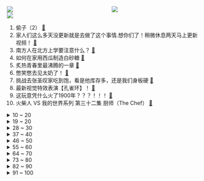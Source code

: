 <div >
	<a style="float:left;width:55%;" href = "https://github.com/anuraghazra/github-readme-stats">
	 <img src = "https://github-readme-stats.vercel.app/api?username=iuuuuuaena&theme=buefy&show_icons=true"/>
	</a>
	<a  style="float:right;width:45%" href = "https://github.com/anuraghazra/github-readme-stats">
	 <img  src="https://github-readme-stats.vercel.app/api/top-langs/?username=anuraghazra&layout=compact"/>
	</a>
	</div>

[![](https://img.shields.io/badge/jxd-@jxdgogogo.xyz-yellowgreen.svg)](https://www.jxdgogogo.xyz)<br>
1. 偷子（2） [:link:](//www.bilibili.com/video/BV1FN411H79U) <br>
2. 家人们这么多天没更新就是去做了这个事情.想你们了！稍微休息两天马上更新视频！ [:link:](//www.bilibili.com/video/BV1dz4y157Pz) <br>
3. 南方人在北方上学要注意什么？ [:link:](//www.bilibili.com/video/BV1x8411q7vf) <br>
4. 如何在家用西瓜制造白砂糖 [:link:](//www.bilibili.com/video/BV1bw411i7WQ) <br>
5. 炙热青春里最沸腾的一章 [:link:](//www.bilibili.com/video/BV1A94y1s73N) <br>
6. 憋笑憋去见太奶了！ [:link:](//www.bilibili.com/video/BV1fH4y1U7eA) <br>
7. 挑战去张圣叹家吃到饱，看是他库存多，还是我们身板硬 [:link:](//www.bilibili.com/video/BV1JF411U7ks) <br>
8. 最新视觉特效表演【孔雀环】！ [:link:](//www.bilibili.com/video/BV1uu411c7kd) <br>
9. 这玩意凭什么火了1900年？？？！！！ [:link:](//www.bilibili.com/video/BV15u411w7Mi) <br>
10. 火柴人 VS 我的世界系列 第三十二集 厨师（The Chef） [:link:](//www.bilibili.com/video/BV1Kp4y1P7sn) <br>
<details>
<summary>10 ~ 20</summary>

11. 《原神》三周年配音演员祝福-「来自幕后的心意」 [:link:](//www.bilibili.com/video/BV18h4y1A7GF) <br>
12. 极限智斗！无限反转！牛顿转行侦探vs高智商疯批反派 [:link:](//www.bilibili.com/video/BV1PN4y1X7iN) <br>
13. 当 代 年 轻 人 消 费 现 状 [:link:](//www.bilibili.com/video/BV19P411t7BC) <br>
14. 商务舱 VS 经济舱！票价相差10倍！飞机餐有多大区别？ [:link:](//www.bilibili.com/video/BV1LN411H7Ut) <br>
15. 自制多功能铁沙发 [:link:](//www.bilibili.com/video/BV14w411i74b) <br>
16. 用骨骼和冰白曜石打制的镰刀，死神看了都说好 [:link:](//www.bilibili.com/video/BV1uH4y1S7kF) <br>
17. 换C口，有意义吗？iPhone15Pro实机评测！ [:link:](//www.bilibili.com/video/BV1nV411A7pe) <br>
18. 刘德华全新献唱！人民日报杭州亚运会助威曲《登场》 [:link:](//www.bilibili.com/video/BV1az4y1L7dL) <br>
19. 一个让我五次心跳的男人 [:link:](//www.bilibili.com/video/BV1Tu4y1r7x7) <br>
</details>
<details>
<summary>19 ~ 20</summary>

20. 非洲男孩雨天光脚跳芭蕾，贫民窟里的黑天鹅，梦想照进现实 [:link:](//www.bilibili.com/video/BV1Gk4y1F72V) <br>
21. 旅行者，我们会在现实相遇吗？ [:link:](//www.bilibili.com/video/BV1T8411v7Do) <br>
22. “付之一炬吧，我贱烂的生命” [:link:](//www.bilibili.com/video/BV1DC4y1f7R3) <br>
23. 【STN快报第七季30】陶德竟是死灵法师，星空死人能说话 [:link:](//www.bilibili.com/video/BV178411v7LM) <br>
24. 你能从虚空中通关我的世界吗？ [:link:](//www.bilibili.com/video/BV1DH4y1D7sJ) <br>
25. 电视裆间 [:link:](//www.bilibili.com/video/BV1sj411k7xh) <br>
26. 【每天早晨5点起床】我的身体发生了什么变化?! [:link:](//www.bilibili.com/video/BV1u8411v7mc) <br>
27. 这不是我期待看到的。他应该送她去医学院学习 [:link:](//www.bilibili.com/video/BV1TV411N7K9) <br>
28. 评分8.3！高了?低了?闹麻了?浅谈评分在动画讨论中扮演的角色! 【瓶说动漫】 [:link:](//www.bilibili.com/video/BV1Ay4y1F73S) <br>
</details>
<details>
<summary>28 ~ 30</summary>

29. 苹果A17 Pro评测：很先进，但能效不够好！ [:link:](//www.bilibili.com/video/BV1gm4y157No) <br>
30. 刮彩票决定自己的一日三餐，第二期！！! [:link:](//www.bilibili.com/video/BV1GH4y1Q7y3) <br>
31. 原来夏洛特是八年前的番了，还以为是新番呢 [:link:](//www.bilibili.com/video/BV13k4y1F7np) <br>
32. 哈哈哈 谁敢保证自己的网名不是情侣名？ [:link:](//www.bilibili.com/video/BV1Fj411k7XP) <br>
33. 【黑铁之王】格温vs塞拉斯谁的厨艺更胜一筹？#黑铁之王争霸赛 [:link:](//www.bilibili.com/video/BV1FV411A7XV) <br>
34. 【何同学】十五而立 | iPhone 15 系列首发体验 [:link:](//www.bilibili.com/video/BV1BH4y1S7BN) <br>
35. 提了一辆兰博基尼后，我终于约到了漂亮妹子 [:link:](//www.bilibili.com/video/BV1Aw411q7NM) <br>
36. 邓紫棋听了都会怀疑自己是不是真的唱过 [:link:](//www.bilibili.com/video/BV1cy4y1F773) <br>
37. 以(物)理服人 [:link:](//www.bilibili.com/video/BV16u411c7fL) <br>
</details>
<details>
<summary>37 ~ 40</summary>

38. 关于我被抓进派出所这件事 [:link:](//www.bilibili.com/video/BV1Lh4y1A7ge) <br>
39. 注定是没有看日出的命，熬的第三个夜了 [:link:](//www.bilibili.com/video/BV1Lk4y1F7TL) <br>
40. 【张远X徐良X马晓龙】披荆斩棘二公《伶人》舞台 [:link:](//www.bilibili.com/video/BV1o14y1r7Jp) <br>
41. 当朋友赶上了绝望周末，那就是热情满满的一天。 [:link:](//www.bilibili.com/video/BV1NV411N7uk) <br>
42. ⚡《主播女孩重度依赖》，但东北话⚡ [:link:](//www.bilibili.com/video/BV1PN411H73Y) <br>
43. 当年火爆全网的神作，真实结局竟如此阴暗！ [:link:](//www.bilibili.com/video/BV1dP411t7ss) <br>
44. 丢卡咩！兄弟们，最后一秒直接起飞！ [:link:](//www.bilibili.com/video/BV1ej411y7Ke) <br>
45. 你该不会觉得我很弱吧？ [:link:](//www.bilibili.com/video/BV1bm4y1N7b9) <br>
46. 英语老师直呼内行 [:link:](//www.bilibili.com/video/BV1V94y1s71N) <br>
</details>
<details>
<summary>46 ~ 50</summary>

47. 我的世界：动画级材质包，让你的MC“活”起来 [:link:](//www.bilibili.com/video/BV16K4y1c7ac) <br>
48. 看到他夺走了蜘蛛网，我顺便教教这句英语 [:link:](//www.bilibili.com/video/BV1gh4y1e7iQ) <br>
49. 这到底是啥情况啊 [:link:](//www.bilibili.com/video/BV1Mu411c7e4) <br>
50. 游戏史上最好的丧尸游戏之一『消逝的光芒』 [:link:](//www.bilibili.com/video/BV1Rh4y1Y7fW) <br>
51. 霍去病！凛冬已至的北境夜王！草原霸主的命中煞星！ [:link:](//www.bilibili.com/video/BV1yh4y1Y7ZM) <br>
52. 不同段位的造型师会给顾客打造什么样的造型？第一段是真实经历了！！ [:link:](//www.bilibili.com/video/BV1p8411q7zf) <br>
53. 这就是，我推的超级偶像！ [:link:](//www.bilibili.com/video/BV1714y1r76L) <br>
54. 太卜司——符玄：你的一举一动早在法眼占测之内 [:link:](//www.bilibili.com/video/BV11w411i7bS) <br>
55. 远离这个地方！这里关着1000种以上的怪物！ [:link:](//www.bilibili.com/video/BV1Z94y1H718) <br>
</details>
<details>
<summary>55 ~ 60</summary>

56. 我珍藏多年的6个让泡面好吃翻倍的奇妙吃法 [:link:](//www.bilibili.com/video/BV1XC4y1f7sT) <br>
57. 王者版植物大战僵尸，结局你一定没想到#王者荣耀新星计划#王者荣耀游戏攻略 [:link:](//www.bilibili.com/video/BV1Rw411i72H) <br>
58. 我做了一个移动小红靴，它可以带我去任何地方 [:link:](//www.bilibili.com/video/BV1CH4y1U7ax) <br>
59. 玩365天才能见到结局的游戏？老爹甜甜圈店究竟有多离谱！？ [:link:](//www.bilibili.com/video/BV1dK4y1c7Cy) <br>
60. 当班级里有人讲黄色……我开诚布公地教育了 [:link:](//www.bilibili.com/video/BV1tj411k7Ef) <br>
61. 一位农夫往自己的下体喷了一升百草枯，他的器官是这么衰竭的 [:link:](//www.bilibili.com/video/BV1Sp4y1A72v) <br>
62. 没想到我做了件慈禧“同款”的旗袍 [:link:](//www.bilibili.com/video/BV1HF411U7jb) <br>
63. 短视频百万粉丝博主推荐的网红零食，都是些啥玩意？？第十二弹 [:link:](//www.bilibili.com/video/BV1PV411N7Bn) <br>
64. 刚开学哪有不想家的.... [:link:](//www.bilibili.com/video/BV18u4y1r7uz) <br>
</details>
<details>
<summary>64 ~ 70</summary>

65. 2023阿里全球数学竞赛优秀奖楼印根：我虽未在这个星球上迈出一步，却常在壮丽的数学宇宙中翱翔 [:link:](//www.bilibili.com/video/BV1Dw411i7Bo) <br>
66. 去了山西，后劲真大 [:link:](//www.bilibili.com/video/BV1CH4y1U79h) <br>
67. 自己生活不易还不忘帮助别人，让我们把这份温暖一起传递下去 [:link:](//www.bilibili.com/video/BV1mP411t73M) <br>
68. 哥们你谁？ [:link:](//www.bilibili.com/video/BV1im4y1P7B1) <br>
69. 兄弟要结婚，害我哭了好久…… [:link:](//www.bilibili.com/video/BV1QH4y1U74n) <br>
70. 全球首播！董宇辉首次全英文采访完整版 [:link:](//www.bilibili.com/video/BV1ip4y1A7zu) <br>
71. 黄发遇蓝光，小心被灼伤 [:link:](//www.bilibili.com/video/BV1p8411q7XS) <br>
72. 丝血芈月如何在五个人中间活下来 [:link:](//www.bilibili.com/video/BV1zu411c7ce) <br>
73. 鬼：就拿这个考验干部？？？ [:link:](//www.bilibili.com/video/BV1Zw411i7RJ) <br>
</details>
<details>
<summary>73 ~ 80</summary>

74. 漠叔下海拍片，发现海底生命繁殖规律 [:link:](//www.bilibili.com/video/BV1fh4y1Y7tm) <br>
75. 一分钟学会画侧脸动漫，看完你也可以 [:link:](//www.bilibili.com/video/BV1Jh4y1e7nC) <br>
76. 不良商家没一个结局是好的！ [:link:](//www.bilibili.com/video/BV1J94y1W72s) <br>
77. 钓个鱼能被鲨鱼盯上！差点把我拽下去！钓鱼模拟器 [:link:](//www.bilibili.com/video/BV11z4y1571N) <br>
78. 【基德】墨西哥外星人的真相 [:link:](//www.bilibili.com/video/BV1hV411A7fP) <br>
79. 不是，谁教你这么玩“库乐队”的啊？ [:link:](//www.bilibili.com/video/BV13h4y1e76A) <br>
80. 大学的“美式男” 喝美式，美事自然来.      #杨晓艺#李宗恒 [:link:](//www.bilibili.com/video/BV1SF411U7oD) <br>
81. 【轰】没有一拳解决不了的事，如果有那就两拳！！ [:link:](//www.bilibili.com/video/BV1zk4y1w7pZ) <br>
82. 看见食物先发疯！ "猫咪日常 [:link:](//www.bilibili.com/video/BV1wN411H7Uc) <br>
</details>
<details>
<summary>82 ~ 90</summary>

83. 【荒野大镖客2】神枪手的荣誉真的比生命重要吗 [:link:](//www.bilibili.com/video/BV1zw411i7rh) <br>
84. 当代年轻人！竟然爱买这样的东西！！ [:link:](//www.bilibili.com/video/BV18h4y1Y7h9) <br>
85. 伍佰郑州演唱会，伍佰不在观众都开始唱了，网友：伍佰演唱会不需要伍佰了 [:link:](//www.bilibili.com/video/BV1Fh4y1a7p5) <br>
86. 乱买费钱！乱用烂脸！网红祛痘药膏，你真的用对了吗？ [:link:](//www.bilibili.com/video/BV16w411i7iv) <br>
87. 《你还能操作吗！》 [:link:](//www.bilibili.com/video/BV1JH4y1Q7az) <br>
88. 【中国古学院】假如每个学科有自己的专属服饰 [:link:](//www.bilibili.com/video/BV168411q7sW) <br>
89. 无力 [:link:](//www.bilibili.com/video/BV15p4y1P7ks) <br>
90. “气血不足适合的运动” [:link:](//www.bilibili.com/video/BV1cj411k7v5) <br>
91. 爆肝统计！海绵宝宝中有多少只鱼？！几乎没人能认全！ [:link:](//www.bilibili.com/video/BV1Qh4y1Y7KS) <br>
</details>
<details>
<summary>91 ~ 100</summary>

92. 17人登山队全军覆没，让其成为人类真正的禁地，详解山难背后的故事 [:link:](//www.bilibili.com/video/BV1dF411D7oa) <br>
93. 【我的世界】在本期视频中  五名猎人将追杀隐身的我  但其中有一位我的卧底 [:link:](//www.bilibili.com/video/BV1pm4y1N7Qy) <br>
94. 奶爆新番！十月最期待的10部动画！这次真的能随便选了！【泛式】 [:link:](//www.bilibili.com/video/BV1X34y1P7nU) <br>
95. 那是相当Carry啊！ [:link:](//www.bilibili.com/video/BV11w411i7eW) <br>
96. 快失业了：AI一键绘制视频、生成虚拟场景、图片生视频 [:link:](//www.bilibili.com/video/BV11p4y1A7me) <br>
97. 原神这帮人，成分真的很复杂 [:link:](//www.bilibili.com/video/BV19C4y1f7FD) <br>
98. 我造了一台可以在水上行驶的遥控车，这是科学，不是魔法！ [:link:](//www.bilibili.com/video/BV1Ap4y1P7pv) <br>
99. 参加李炮儿的婚礼！ [:link:](//www.bilibili.com/video/BV16p4y1A7hN) <br>
100. 带你看看美国结婚吃席是什么样的！ [:link:](//www.bilibili.com/video/BV1P94y1s7L1) <br>
</details>
